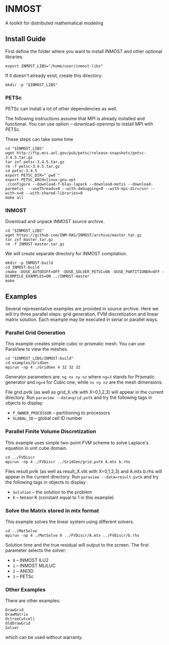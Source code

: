 INMOST
======

A toolkit for distributed mathematical modeling

## Install Guide

First define the folder where you want to install INMOST and other optional libraries.
```
export INMOST_LIBS="/home/user/inmost-libs"
```
If it doesn't already exist, create this directory:
```
mkdir -p "$INMOST_LIBS"
```

### PETSc

PETSc can install a lot of other dependencies as well.

The following instructions assume that MPI is already installed and functional. You can use option --download-openmpi to install MPI with PETSc.

These steps can take some time
```
cd "$INMOST_LIBS"
wget http://ftp.mcs.anl.gov/pub/petsc/release-snapshots/petsc-3.4.5.tar.gz
tar zxf petsc-3.4.5.tar.gz
rm -f petsc-3.4.5.tar.gz
cd petsc-3.4.5
export PETSC_DIR="`pwd`"
export PETSC_ARCH=linux-gnu-opt
./configure --download-f-blas-lapack --download-metis --download-parmetis  --useThreads=0 --with-debugging=0 --with-mpi-dir=/usr --with-x=0 --with-shared-libraries=0
make all
```

### INMOST

Download and unpack INMOST source archive.
```
cd "$INMOST_LIBS"
wget https://github.com/INM-RAS/INMOST/archive/master.tar.gz
tar zxf master.tar.gz
rm -f INMOST-master.tar.gz
```

We will create separate directory for INMOST compilation.
```
mkdir -p INMOST-build
cd INMOST-build
cmake -DUSE_AUTODIFF=OFF -DUSE_SOLVER_PETSC=ON -DUSE_PARTITIONER=OFF -DCOMPILE_EXAMPLES=ON ../INMOST-master
make
```

## Examples

Several representative examples are provided in source archive.
Here we will try three parallel steps: grid generation, FVM discretization and linear matrix solution.
Each example may be executed in serial or parallel ways.

### Parallel Grid Generation

This example creates simple cubic or prismatic mesh. You can use ParaView to view the meshes.
```
cd "$INMOST_LIBS/INMOST-build"
cd examples/GridGen
mpirun -np 4 ./GridGen 4 32 32 32
```
Generator parameters are: `ng nx ny nz`
where `ng=3` stands for Prismatic generator and
`ng=4` for Cubic one,
while `nx ny nz` are the mesh dimensions.

File grid.pvtk (as well as grid_X.vtk with X=0,1,2,3) will appear in the current directory.
Run
`paraview --data=grid.pvtk`
and try the following tags in objects to display:
- `P_OWNER_PROCESSOR` – partitioning to processors
- `GLOBAL_ID` – global cell ID number

### Parallel Finite Volume Discretization

This example uses simple two-point FVM scheme to solve Laplace's equation in unit cube domain.
```
cd ../FVDiscr
mpirun -np 4 ./FVDiscr ../GridGen/grid.pvtk A.mtx b.rhs
```
Files result.pvtk (as well as result_X.vtk with X=0,1,2,3) and A.mtx b.rhs will appear in the current directory.
Run
`paraview --data=result.pvtk`
and try the following tags in objects to display:
- `Solution` – the solution to the problem
- `K` – tensor K (constant equal to 1 in this example)

### Solve the Matrix stored in mtx format

This example solves the linear system using different solvers.
```
cd ../MatSolve
mpirun -np 4 ./MatSolve 0 ../FVDiscr/A.mtx ../FVDiscr/b.rhs
```
Solution time and the true residual will output to the screen.
The first parameter selects the solver:
- `0` – INMOST ILU2
- `1` – INMOST MLILUC
- `2` – ANI3D
- `3` – PETSc

### Other Examples

There are other examples:
```
DrawGrid
DrawMatrix
OctreeCutcell
OldDrawGrid
Solver
```
which can be used without warranty.

